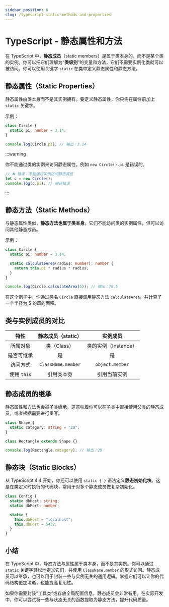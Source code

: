 ```yaml
---
sidebar_position: 6
slug: /typescript-static-methods-and-properties
---
```


# TypeScript - 静态属性和方法

在 TypeScript 中，**静态成员**（static members）是属于类本身的，而不是某个类的实例。你可以把它们理解为“**类级别**”的变量和方法，它们不需要实例化类就可以被访问。你可以使用关键字 `static` 在类中定义静态属性和静态方法。



## 静态属性（Static Properties）

静态属性由类本身而不是其实例拥有。要定义静态属性，你只需在属性前加上 `static` 关键字。

示例：

```typescript
class Circle {
  static pi: number = 3.14;
}

console.log(Circle.pi); // 输出：3.14
```



:::warning

你不能通过类的实例来访问静态属性。例如 `new Circle().pi` 是错误的。

```typescript
// ❌ 错误：不能通过实例访问静态属性
let c = new Circle();
console.log(c.pi); // 编译错误
```

:::



## 静态方法（Static Methods）

与静态属性类似，**静态方法也属于类本身**。它们不能访问类的实例属性，但可以访问其他静态成员。

示例：

```typescript
class Circle {
  static pi: number = 3.14;

  static calculateArea(radius: number): number {
    return this.pi * radius * radius;
  }
}

console.log(Circle.calculateArea(5)); // 输出：78.5
```

在这个例子中，你通过类名 `Circle` 直接调用静态方法 `calculateArea`，并计算了一个半径为 5 的圆的面积。



## 类与实例成员的对比

|    特性     | 静态成员（static） |       实例成员       |
| :---------: | :----------------: | :------------------: |
|  所属对象   |    类（Class）     | 类的实例（Instance） |
| 是否可继承  |         是         |          是          |
|  访问方式   | `ClassName.member` |   `object.member`    |
| 使用 `this` |     引用类本身     |     引用当前实例     |



## 静态成员的继承

静态属性和方法也会被子类继承。这意味着你可以在子类中直接使用父类的静态成员，或者根据需要进行重写。

```typescript
class Shape {
  static category: string = "2D";
}

class Rectangle extends Shape {}

console.log(Rectangle.category); // 输出：2D
```



## 静态块（Static Blocks）

从 TypeScript 4.4 开始，你还可以使用 `static { }` 语法定义**静态初始化块**。这是在类定义时执行的代码块，常用于对多个静态成员做复杂初始化。

```typescript
class Config {
  static dbHost: string;
  static dbPort: number;

  static {
    this.dbHost = "localhost";
    this.dbPort = 5432;
  }
}
```



## 小结

在 TypeScript 中，静态方法与属性属于类本身，而不是其实例。你可以通过 `static` 关键字轻松地定义它们，并使用 `ClassName.member` 的形式访问。静态成员可以继承，也可以用于封装一些与实例无关的通用逻辑。掌握它们可以让你的代码结构更加清晰，也能提高复用性。

如果你需要封装“工具类”或存放全局配置信息，静态成员会非常有用。在实际开发中，你可以尝试将一些与状态无关的函数提取为静态方法，提升代码质量。
